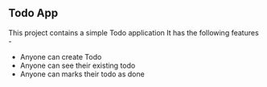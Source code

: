 ## Todo App
This project contains a simple Todo application
It has the following features -

- Anyone can create Todo
- Anyone can see their existing todo 
- Anyone can marks their todo as done
